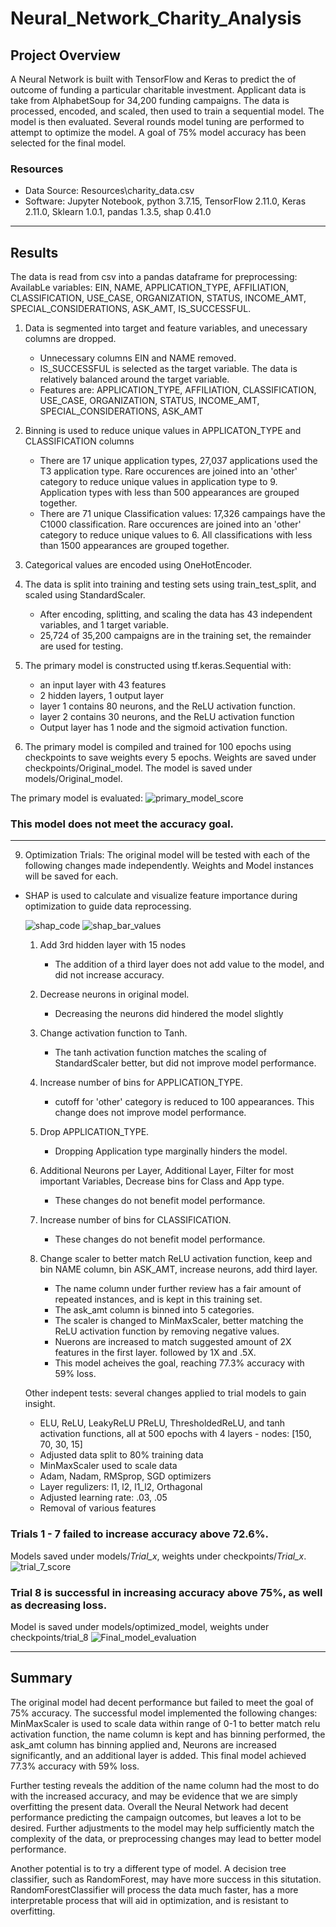 # Neural_Network_Charity_Analysis

## Project Overview
A Neural Network is built with TensorFlow and Keras to predict the of outcome of funding a particular charitable investment.
Applicant data is take from AlphabetSoup for 34,200 funding campaigns. The data is processed, encoded, and scaled, then used to train a sequential model. The model is then evaluated. Several rounds model tuning are performed to attempt to optimize the model. A goal of 75% model accuracy has been selected for the final model.


### Resources
- Data Source: Resources\charity_data.csv
- Software: Jupyter Notebook, python 3.7.15, TensorFlow 2.11.0, Keras 2.11.0, Sklearn 1.0.1, pandas 1.3.5, shap 0.41.0

---

## Results
The data is read from csv into a pandas dataframe for preprocessing:
AvailabLe variables: EIN, NAME, APPLICATION_TYPE, AFFILIATION, CLASSIFICATION, USE_CASE, ORGANIZATION, STATUS, INCOME_AMT, SPECIAL_CONSIDERATIONS, ASK_AMT, IS_SUCCESSFUL. 
    
1. Data is segmented into target and feature variables, and unecessary columns are dropped.   
    - Unnecessary columns EIN and NAME removed.
    - IS_SUCCESSFUL is selected as the target variable. The data is relatively balanced around the target variable.
    - Features are: APPLICATION_TYPE, AFFILIATION, CLASSIFICATION, USE_CASE, ORGANIZATION, STATUS, INCOME_AMT, SPECIAL_CONSIDERATIONS, ASK_AMT


4. Binning is used to reduce unique values in APPLICATON_TYPE and CLASSIFICATION columns
    - There are 17 unique application types, 27,037 applications used the T3 application type. Rare occurences are joined into an 'other' category to reduce unique values in application type to 9. Application types with less than 500 appearances are grouped together. 
    - There are 71 unique Classification values: 17,326 campaings have the C1000 classification. Rare occurences are joined into an 'other' category to reduce unique values to 6. All classifications with less than 1500 appearances are grouped together.


5. Categorical values are encoded using OneHotEncoder.


6. The data is split into training and testing sets using train_test_split, and scaled using StandardScaler.
    - After encoding, splitting, and scaling the data has 43 independent variables, and 1 target variable.
    - 25,724 of 35,200 campaigns are in the training set, the remainder are used for testing.


7. The primary model is constructed using tf.keras.Sequential with:
    - an input layer with 43 features
    - 2 hidden layers, 1 output layer
    - layer 1 contains 80 neurons, and the ReLU activation function.
    - layer 2 contains 30 neurons, and the ReLU activation function
    - Output layer has 1 node and the sigmoid activation function.


8. The primary model is compiled and trained for 100 epochs using checkpoints to save weights every 5 epochs. Weights are saved under checkpoints/Original_model. The model is saved under models/Original_model.


The primary model is evaluated:
![primary_model_score](https://github.com/Jforbus/Neural_Network_Charity_Analysis/blob/main/Resources/primary_model_score.png)
### This model does not meet the accuracy goal.

---

9. Optimization Trials: The original model will be tested with each of the following changes made independently. Weights and Model instances will be saved for each.

- SHAP is used to calculate and visualize feature importance during optimization to guide data reprocessing.

    ![shap_code](https://github.com/Jforbus/Neural_Network_Charity_Analysis/blob/main/Resources/shap_value_code.png)
    ![shap_bar_values](https://github.com/Jforbus/Neural_Network_Charity_Analysis/blob/main/Resources/shap_value_bar.png)


    1. Add 3rd hidden layer with 15 nodes
        - The addition of a third layer does not add value to the model, and did not increase accuracy.
    
    
    2. Decrease neurons in original model.
        - Decreasing the neurons did hindered the model slightly
    
    
    3. Change activation function to Tanh.
        - The tanh activation function matches the scaling of StandardScaler better, but did not improve model performance.
    
    
    4. Increase number of bins for APPLICATION_TYPE.
        - cutoff for 'other' category is reduced to 100 appearances. This change does not improve model performance.


    5. Drop APPLICATION_TYPE.
        - Dropping Application type marginally hinders the model.
    
                
    6. Additional Neurons per Layer, Additional Layer, Filter for most important Variables, Decrease bins for Class and App type.
        - These changes do not benefit model performance.

    7. Increase number of bins for CLASSIFICATION.
        - These changes do not benefit model performance.


    8. Change scaler to better match ReLU activation function, keep and bin NAME column, bin ASK_AMT, increase neurons, add third layer.
        - The name column under further review has a fair amount of repeated instances, and is kept in this training set.
        - The ask_amt column is binned into 5 categories.
        - The scaler is changed to MinMaxScaler, better matching the ReLU activation function by removing negative values.
        - Nuerons are increased to match suggested amount of 2X features in the first layer. followed by 1X and .5X.
        - This model acheives the goal, reaching 77.3% accuracy with 59% loss.

    Other indepent tests: several changes applied to trial models to gain insight.
    - ELU, ReLU, LeakyReLU PReLU, ThresholdedReLU, and tanh activation functions, all at 500 epochs with 4 layers - nodes: [150, 70, 30, 15]
    - Adjusted data split to 80% training data
    - MinMaxScaler used to scale data
    - Adam, Nadam, RMSprop, SGD optimizers
    - Layer regulizers: l1, l2, l1_l2, Orthagonal
    - Adjusted learning rate: .03, .05
    - Removal of various features

### Trials 1 - 7 failed to increase accuracy above 72.6%.
Models saved under models/*Trial_x*, weights under checkpoints/*Trial_x*.
![trial_7_score](https://github.com/Jforbus/Neural_Network_Charity_Analysis/blob/main/Resources/trial_7_score.png)


### Trial 8 is successful in increasing accuracy above 75%, as well as decreasing loss.
Model is saved under models/optimized_model, weights under checkpoints/trial_8
![Final_model_evaluation](https://github.com/Jforbus/Neural_Network_Charity_Analysis/blob/main/Resources/Final_model_evaluation.png)

---

## Summary
The original model had decent performance but failed to meet the goal of 75% accuracy. The successful model implemented the following changes: MinMaxScaler is used to scale data within range of 0-1 to better match relu activation function, the name column is kept and has binning performed, the ask_amt column has binning applied and, Neurons are increased significantly, and an additional layer is added. This final model achieved 77.3% accuracy with 59% loss.

Further testing reveals the addition of the name column had the most to do with the increased accuracy, and may be evidence that we are simply overfitting the present data. Overall the Neural Network had decent performance predicting the campaign outcomes, but leaves a lot to be desired. Further adjustments to the model may help sufficiently match the complexity of the data, or preprocessing changes may lead to better model performance. 

Another potential is to try a different type of model. A decision tree classifier, such as RandomForest, may have more success in this situtation. RandomForestClassifier will process the data much faster, has a more interpretable process that will aid in optimization, and is resistant to overfitting.
